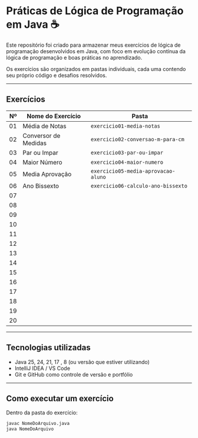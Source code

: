 # Práticas de Lógica de Programação em Java ☕

Este repositório foi criado para armazenar meus exercícios de lógica de programação desenvolvidos em Java, com foco em evolução contínua da lógica de programação  e boas práticas no aprendizado.

Os exercícios são organizados em pastas individuais, cada uma contendo seu próprio código e desafios resolvidos.

---

##  Exercícios

| Nº | Nome do Exercício    | Pasta                                 |
|---:|----------------------|---------------------------------------|
| 01 | Média de Notas       | `exercicio01-media-notas`             |
| 02 | Conversor de Medidas | `exercicio02-conversao-m-para-cm`     |
| 03 | Par ou Impar         | `exercicio03-par-ou-impar `           |
| 04 | Maior Número         | `exercicio04-maior-numero`            |
| 05 | Media Aprovação      | `exercicio05-media-aprovacao-aluno`   |
| 06 | Ano Bissexto         | `exercicio06-calculo-ano-bissexto `   |
| 07 |                      | ` `                                   |
| 08 |                      | ` `                                   |
| 09 |                      | ` `                                   |
| 10 |                      | ` `                                   |
| 11 |                      | ` `                                   |
| 12 |                      | ` `                                   |
| 13 |                      | ` `                                   |
| 14 |                      | ` `                                   |
| 15 |                      | ` `                                   |
| 16 |                      | ` `                                   |
| 17 |                      | ` `                                   |
| 18 |                      | ` `                                   |
| 19 |                      | ` `                                   |
| 20 |                      | ` `                                   |



---

##  Tecnologias utilizadas

- Java 25, 24, 21, 17 , 8 (ou versão que estiver utilizando)
- IntelliJ IDEA / VS Code
- Git e GitHub como controle de versão e portfólio

---

##  Como executar um exercício

Dentro da pasta do exercício:

```bash
javac NomeDoArquivo.java
java NomeDoArquivo
